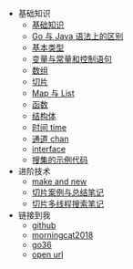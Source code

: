 * 基础知识
    * [基础知识](0.1)
    * [Go 与 Java 语法上的区别](0.2)
    * [基本类型](0.3)
    * [变量与常量和控制语句](0.4)
    * [数组](0.5)
    * [切片](0.6)
    * [Map 与 List](0.7)
    * [函数](0.8)
    * [结构体](0.9)
    * [时间 time](1.1)
    * [通道 chan](1.2)
    * [interface](1.3)
    * [搜集的示例代码](1.4)
* 进阶技术
    * [make and new](1.5)
    * [切片案例与总结笔记](1.6)
    * [切片多线程搜索笔记](1.8)
* 链接到我
    * [github](https://github.com/morningcat2018)
    * [morningcat2018](https://morningcat2018.github.io/)
    * [go36](https://morningcat2018.github.io/studygo36)
    * [open url](1.7)